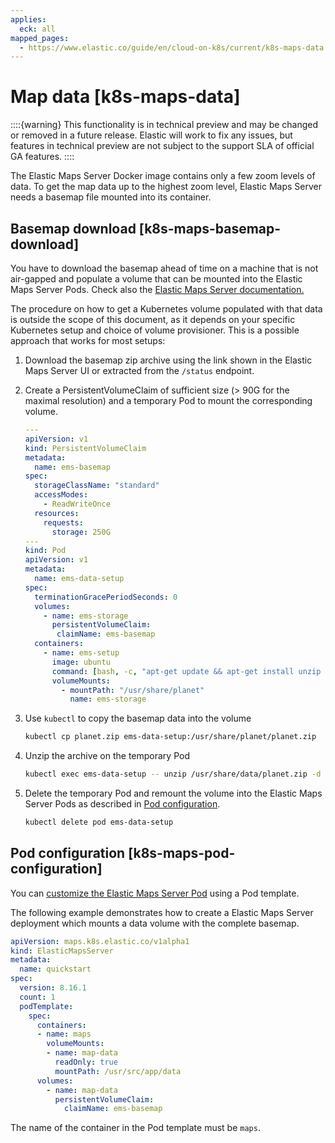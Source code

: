 ```yaml
---
applies:
  eck: all
mapped_pages:
  - https://www.elastic.co/guide/en/cloud-on-k8s/current/k8s-maps-data.html
---
```


# Map data [k8s-maps-data]

::::{warning}
This functionality is in technical preview and may be changed or removed in a future release. Elastic will work to fix any issues, but features in technical preview are not subject to the support SLA of official GA features.
::::


The Elastic Maps Server Docker image contains only a few zoom levels of data. To get the map data up to the highest zoom level, Elastic Maps Server needs a basemap file mounted into its container.

## Basemap download [k8s-maps-basemap-download]

You have to download the basemap ahead of time on a machine that is not air-gapped and populate a volume that can be mounted into the Elastic Maps Server Pods. Check also the [Elastic Maps Server documentation.](/explore-analyze/visualize/maps/maps-connect-to-ems.md#elastic-maps-server)

The procedure on how to get a Kubernetes volume populated with that data is outside the scope of this document, as it depends on your specific Kubernetes setup and choice of volume provisioner. This is a possible approach that works for most setups:

1. Download the basemap zip archive using the link shown in the Elastic Maps Server UI or extracted from the `/status` endpoint.
2. Create a PersistentVolumeClaim of sufficient size (> 90G for the maximal resolution) and a temporary Pod to mount the corresponding volume.

    ```yaml
    ---
    apiVersion: v1
    kind: PersistentVolumeClaim
    metadata:
      name: ems-basemap
    spec:
      storageClassName: "standard"
      accessModes:
        - ReadWriteOnce
      resources:
        requests:
          storage: 250G
    ---
    kind: Pod
    apiVersion: v1
    metadata:
      name: ems-data-setup
    spec:
      terminationGracePeriodSeconds: 0
      volumes:
        - name: ems-storage
          persistentVolumeClaim:
           claimName: ems-basemap
      containers:
        - name: ems-setup
          image: ubuntu
          command: [bash, -c, "apt-get update && apt-get install unzip && while true; do sleep 10; done"]
          volumeMounts:
            - mountPath: "/usr/share/planet"
              name: ems-storage
    ```

3. Use `kubectl` to copy the basemap data into the volume

    ```sh
    kubectl cp planet.zip ems-data-setup:/usr/share/planet/planet.zip
    ```

4. Unzip the archive on the temporary Pod

    ```sh
    kubectl exec ems-data-setup -- unzip /usr/share/data/planet.zip -d /usr/share/planet
    ```

5. Delete the temporary Pod and remount the volume into the Elastic Maps Server Pods as described in [Pod configuration](#k8s-maps-pod-configuration).

    ```sh
    kubectl delete pod ems-data-setup
    ```



## Pod configuration [k8s-maps-pod-configuration]

You can [customize the Elastic Maps Server Pod](customize-pods.md) using a Pod template.

The following example demonstrates how to create a Elastic Maps Server deployment which mounts a data volume with the complete basemap.

```yaml
apiVersion: maps.k8s.elastic.co/v1alpha1
kind: ElasticMapsServer
metadata:
  name: quickstart
spec:
  version: 8.16.1
  count: 1
  podTemplate:
    spec:
      containers:
      - name: maps
        volumeMounts:
        - name: map-data
          readOnly: true
          mountPath: /usr/src/app/data
      volumes:
        - name: map-data
          persistentVolumeClaim:
            claimName: ems-basemap
```

The name of the container in the Pod template must be `maps`.


